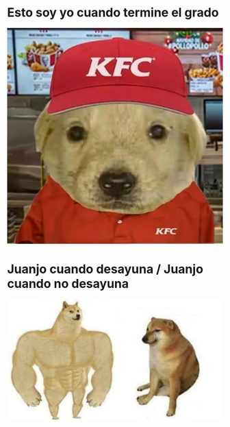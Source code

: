 # Esto soy yo cuando termine el grado
![Perraso](perro.jpg)
# Juanjo cuando desayuna / Juanjo cuando no desayuna
![Jperro](perrito.jpg)
